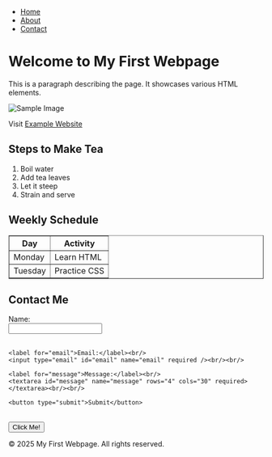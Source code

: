 
<!DOCTYPE html>
<html lang="en">
<head>
  <meta charset="UTF-8" />
  <meta name="viewport" content="width=device-width, initial-scale=1.0" />
  <title>My First Webpage</title>
  <link rel="stylesheet" href="style.css" />

</head>
<body>
<div>
  <nav>
    <ul>
      <li><a href="#">Home</a></li>
      <li><a href="#">About</a></li>
      <li><a href="#">Contact</a></li>
    </ul>
  </nav>

  <h1>Welcome to My First Webpage</h1>

  <p>This is a paragraph describing the page. It showcases various HTML elements.</p>
  <img src="https://agentestudio.com/uploads/ckeditor/pictures/1731/18.jpg" alt="Sample Image" />

  <p>Visit <a href="https://www.example.com" target="_blank">Example Website</a></p>



  <h2>Steps to Make Tea</h2>
  <ol>
    <li>Boil water</li>
    <li>Add tea leaves</li>
    <li>Let it steep</li>
    <li>Strain and serve</li>
  </ol>

  <h2>Weekly Schedule</h2>
  <table border="1">
    <thead>
      <tr>
        <th>Day</th>
        <th>Activity</th>
      </tr>
    </thead>
    <tbody>
      <tr>
        <td>Monday</td>
        <td>Learn HTML</td>
      </tr>
      <tr>
        <td>Tuesday</td>
        <td>Practice CSS</td>
      </tr>
    </tbody>
  </table>

  <h2>Contact Me</h2>
  <form>
    <label for="name">Name:</label><br/>
    <input type="text" id="name" name="name" required /><br/><br/>

    <label for="email">Email:</label><br/>
    <input type="email" id="email" name="email" required /><br/><br/>

    <label for="message">Message:</label><br/>
    <textarea id="message" name="message" rows="4" cols="30" required></textarea><br/><br/>

    <button type="submit">Submit</button>
  </form>

  <br/>
  <button onclick="showAlert()">Click Me!</button>

  <footer>
    <p>© 2025 My First Webpage. All rights reserved.</p>
  </footer>
</div>
  <script src="script.js"></script>
</body>
</html>
